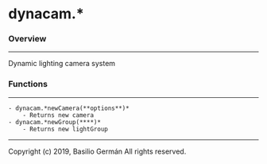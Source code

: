 # dynacam.*
### Overview
---

Dynamic lighting camera system


### Functions
---

    - dynacam.*newCamera(**options**)*
	    - Returns new camera
	- dynacam.*newGroup(****)*
	    - Returns new lightGroup

---
Copyright (c) 2019, Basilio Germán
All rights reserved.